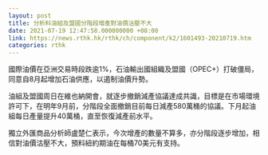 ```yaml
---
layout: post
title: 分析料油組及盟國分階段增產對油價沽壓不大
date: 2021-07-19 12:47:58.000000000 +08:00
link: https://news.rthk.hk/rthk/ch/component/k2/1601493-20210719.htm
categories: rthk
---
```


國際油價在亞洲交易時段跌逾1%，石油輸出國組織及盟國（OPEC+）打破僵局，同意自8月起增加石油供應，以遏制油價升勢。

油組及盟國周日在維也納開會，就逐步撤銷減產協議達成共識，目標是在市場環境許可下，在明年9月前，分階段全面撤銷目前每日減產580萬桶的協議。下月起油組每日產量提升40萬桶，直至恢復減產前水平。

獨立外匯商品分析師盧楚仁表示，今次增產的數量不算多，亦分階段逐步增加，相信對油價沽壓不大，預料紐約期油在每桶70美元有支持。
